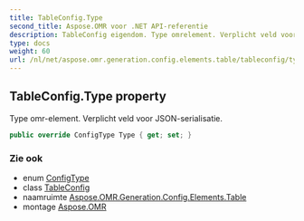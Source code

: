 ```yaml
---
title: TableConfig.Type
second_title: Aspose.OMR voor .NET API-referentie
description: TableConfig eigendom. Type omrelement. Verplicht veld voor JSONserialisatie.
type: docs
weight: 60
url: /nl/net/aspose.omr.generation.config.elements.table/tableconfig/type/
---
```

## TableConfig.Type property

Type omr-element. Verplicht veld voor JSON-serialisatie.

```csharp
public override ConfigType Type { get; set; }
```

### Zie ook

* enum [ConfigType](../../../aspose.omr.generation.config.enums/configtype/)
* class [TableConfig](../)
* naamruimte [Aspose.OMR.Generation.Config.Elements.Table](../../tableconfig/)
* montage [Aspose.OMR](../../../)


